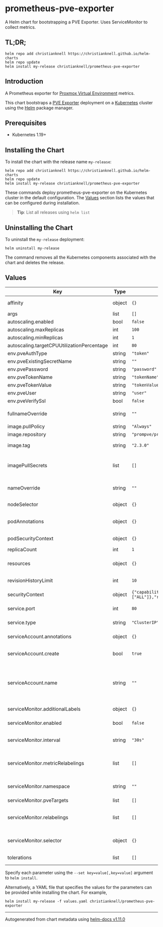 # prometheus-pve-exporter

A Helm chart for bootstrapping a PVE Exporter. Uses ServiceMonitor to collect metrics.

## TL;DR;

```console
helm repo add christianknell https://christianknell.github.io/helm-charts
helm repo update
helm install my-release christianknell/prometheus-pve-exporter
```

## Introduction

A Prometheus exporter for [Proxmox Virtual Environment](https://proxmox.com/en/proxmox-ve) metrics.

This chart bootstraps a [PVE Exporter](https://github.com/prometheus-pve/prometheus-pve-exporter) deployment on a [Kubernetes](http://kubernetes.io) cluster using the [Helm](https://helm.sh) package manager.

## Prerequisites

- Kubernetes 1.19+

## Installing the Chart

To install the chart with the release name `my-release`:

```console
helm repo add christianknell https://christianknell.github.io/helm-charts
helm repo update
helm install my-release christianknell/prometheus-pve-exporter
```

These commands deploy prometheus-pve-exporter on the Kubernetes cluster in the default configuration. The [Values](#values) section lists the values that can be configured during installation.

> **Tip**: List all releases using `helm list`

## Uninstalling the Chart

To uninstall the `my-release` deployment:

```console
helm uninstall my-release
```

The command removes all the Kubernetes components associated with the chart and deletes the release.

## Values

| Key                                        | Type   | Default                                                                                                 | Description                                                                                                            |
| ------------------------------------------ | ------ | ------------------------------------------------------------------------------------------------------- | ---------------------------------------------------------------------------------------------------------------------- |
| affinity                                   | object | `{}`                                                                                                    | Affinity settings for pod assignment                                                                                   |
| args                                       | list   | `[]`                                                                                                    |                                                                                                                        |
| autoscaling.enabled                        | bool   | `false`                                                                                                 |                                                                                                                        |
| autoscaling.maxReplicas                    | int    | `100`                                                                                                   |                                                                                                                        |
| autoscaling.minReplicas                    | int    | `1`                                                                                                     |                                                                                                                        |
| autoscaling.targetCPUUtilizationPercentage | int    | `80`                                                                                                    |                                                                                                                        |
| env.pveAuthType                            | string | `"token"`                                                                                               |                                                                                                                        |
| env.pveExistingSecretName                  | string | `""`                                                                                                    |                                                                                                                        |
| env.pvePassword                            | string | `"password"`                                                                                            |                                                                                                                        |
| env.pveTokenName                           | string | `"tokenName"`                                                                                           |                                                                                                                        |
| env.pveTokenValue                          | string | `"tokenValue"`                                                                                          |                                                                                                                        |
| env.pveUser                                | string | `"user"`                                                                                                |                                                                                                                        |
| env.pveVerifySsl                           | bool   | `false`                                                                                                 |                                                                                                                        |
| fullnameOverride                           | string | `""`                                                                                                    | String to fully override `"prometheus-pve-exporter.fullname"`                                                          |
| image.pullPolicy                           | string | `"Always"`                                                                                              | image pull policy                                                                                                      |
| image.repository                           | string | `"prompve/prometheus-pve-exporter"`                                                                     | image repository                                                                                                       |
| image.tag                                  | string | `"2.3.0"`                                                                                               | Overrides the image tag                                                                                                |
| imagePullSecrets                           | list   | `[]`                                                                                                    | If defined, uses a Secret to pull an image from a private Docker registry or repository.                               |
| nameOverride                               | string | `""`                                                                                                    | Provide a name in place of `prometheus-pve-exporter`                                                                   |
| nodeSelector                               | object | `{}`                                                                                                    | Node labels for pod assignment                                                                                         |
| podAnnotations                             | object | `{}`                                                                                                    | Annotations to be added to exporter pods                                                                               |
| podSecurityContext                         | object | `{}`                                                                                                    | pod-level security context                                                                                             |
| replicaCount                               | int    | `1`                                                                                                     | Number of replicas                                                                                                     |
| resources                                  | object | `{}`                                                                                                    | Resource limits and requests for the controller pods.                                                                  |
| revisionHistoryLimit                       | int    | `10`                                                                                                    | The number of old ReplicaSets to retain                                                                                |
| securityContext                            | object | `{"capabilities":{"drop":["ALL"]},"readOnlyRootFilesystem":true,"runAsNonRoot":true,"runAsUser":65534}` | container-level security context                                                                                       |
| service.port                               | int    | `80`                                                                                                    | Kubernetes port where service is exposed                                                                               |
| service.type                               | string | `"ClusterIP"`                                                                                           | Kubernetes service type                                                                                                |
| serviceAccount.annotations                 | object | `{}`                                                                                                    | Annotations to add to the service account                                                                              |
| serviceAccount.create                      | bool   | `true`                                                                                                  | Specifies whether a service account should be created                                                                  |
| serviceAccount.name                        | string | `""`                                                                                                    | The name of the service account to use. If not set and create is true, a name is generated using the fullname template |
| serviceMonitor.additionalLabels            | object | `{}`                                                                                                    | Prometheus ServiceMonitor labels                                                                                       |
| serviceMonitor.enabled                     | bool   | `false`                                                                                                 | Enable a prometheus ServiceMonitor                                                                                     |
| serviceMonitor.interval                    | string | `"30s"`                                                                                                 | Prometheus ServiceMonitor interval                                                                                     |
| serviceMonitor.metricRelabelings           | list   | `[]`                                                                                                    | Prometheus [MetricRelabelConfigs] to apply to samples before ingestion                                                 |
| serviceMonitor.namespace                   | string | `""`                                                                                                    | Prometheus ServiceMonitor namespace                                                                                    |
| serviceMonitor.pveTargets                  | list   | `[]`                                                                                                    | Prometheus                                                                                                             |
| serviceMonitor.relabelings                 | list   | `[]`                                                                                                    | Prometheus [RelabelConfigs] to apply to samples before scraping                                                        |
| serviceMonitor.selector                    | object | `{}`                                                                                                    | Prometheus ServiceMonitor selector                                                                                     |
| tolerations                                | list   | `[]`                                                                                                    | Toleration labels for pod assignment                                                                                   |

Specify each parameter using the `--set key=value[,key=value]` argument to `helm install`.

Alternatively, a YAML file that specifies the values for the parameters can be provided while installing the chart. For example,

```console
helm install my-release -f values.yaml christianknell/prometheus-pve-exporter
```

---

Autogenerated from chart metadata using [helm-docs v1.11.0](https://github.com/norwoodj/helm-docs/releases/v1.11.0)
